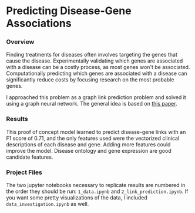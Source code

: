 

# Predicting Disease-Gene Associations

### Overview

Finding treatments for diseases often involves targeting the genes that cause the disease. Experimentally validating which genes are associated with a disease can be a costly process, as most genes won't be associated. Computationally predicting which genes are associated with a disease can significantly reduce costs by focusing research on the most probable genes.

I approached this problem as a graph link prediction problem and solved it using a graph neural network.  The general idea is based on [this paper](https://www.biorxiv.org/content/10.1101/532226v1.full.pdf).

### Results

This proof of concept model learned to predict disease-gene links with an F1 score of 0.71, and the only features used were the vectorized clinical descriptions of each disease and gene. Adding more features could improve the model. Disease ontology and gene expression are good candidate features.

### Project Files

The two jupyter notebooks necessary to replicate results are numbered in the order they should be run: `1_data.ipynb` and `2_link_prediction.ipynb`. If you want some pretty visualizations of the data, I included `data_investigation.ipynb` as well.

